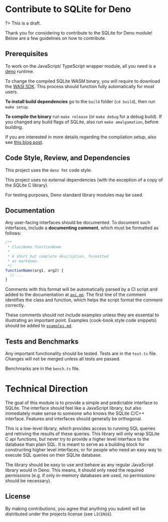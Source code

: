 # Contribute to SQLite for Deno

?> This is a draft.

Thank you for considering to contribute to the SQLite for Deno module! Below are
a few guidelines on how to contribute.

## Prerequisites

To work on the JavaScript/ TypeScript wrapper module, all you need is a
[deno](https://deno.land) runtime.

To change the compiled SQLite WASM binary, you will require to download the
[WASI SDK][wasi-sdk]. This process should function fully automatically for most
users.

**To install build dependencies** go to the `build` folder (`cd build`), then
run `make setup`.

**To compile the binary** run `make release` (or `make debug` for a debug
build). If you changed any build flags of SQLite, also run `make amalgamation`,
before building.

If you are interested in more details regarding the compilation setup, also see
[this blog post][compile-wasm-blog].

## Code Style, Review, and Dependencies

This project uses the `deno fmt` code style.

This project uses no external dependencies (with the exception of a copy of the
SQLite C library).

For testing purposes, Deno standard library modules may be used.

## Documentation

Any user-facing interfaces should be documented. To document such interfaces,
include a **documenting comment**, which must be formatted as follows:

```javascript
/**
 * ClassName.functionName
 *
 * A short but complete description, formatted
 * as markdown.
 */
functionName(arg1, arg2) {
  // ...
}
```

Comments with this format will be automatically parsed by a CI script and added
to the documentation at [`api.md`](./api.md). The first line of the comment
identifies the class and function, which helps the script format the comment
correctly.

These comments should not include examples unless they are essential to
illustrating an important point. Examples (cook-book style code snippets) should
be added to [`examples.md`](./examples.md).

## Tests and Benchmarks

Any important functionality should be tested. Tests are in the `test.ts` file.
Changes will not be merged unless all tests are passed.

Benchmarks are in the `bench.ts` file.

# Technical Direction

The goal of this module is to provide a simple and predictable interface to
SQLite. The interface should feel like a JavaScript library, but also
immediately make sense to someone who knows the SQLite C/C++ interface. Features
and interfaces should generally be orthogonal.

This is a low-level library, which provides access to running SQL queries and
retriving the results of these queries. This library will only wrap SQLite C api
functions, but never try to provide a higher level interface to the database
than plain SQL. It is meant to serve as a building block for constructing higher
level interfaces, or for people who need an easy way to execute SQL queries on
their SQLite database.

The library should be easy to use and behave as any regular JavaScript library
would in Deno. This means, it should only need the required permissions (e.g. if
only in-memory databases are used, no permissions should be necessary).

## License

By making contributions, you agree that anything you submit will be distributed
under the projects license (see `LICENSE`).

[wasi-sdk]: https://github.com/CraneStation/wasi-sdk/releases
[compile-wasm-blog]: https://tilman.xyz/blog/2019/12/building-webassembly-for-deno/
